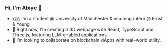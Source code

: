 ### Hi, I'm Abiye 👋

- 🇬🇧 I'm a student @ University of Manchester & incomng intern @ Ernst & Young
- 🔭 Right now, I'm creating a 3D webpage with React, TypeScript and Three.js, featuring LLM-enabled applications.
- 👯 I’m looking to collaborate on blockchain dApps with real-world utility.

<!--
**abiyeamachree/abiyeamachree** is a ✨ _special_ ✨ repository because its `README.md` (this file) appears on your GitHub profile.

Here are some ideas to get you started:

- 🔭 I’m currently working on ...
- 🌱 I’m currently learning ...
- 👯 I’m looking to collaborate on ...
- 🤔 I’m looking for help with ...
- 💬 Ask me about ...
- 📫 How to reach me: ...
- 😄 Pronouns: ...
- ⚡ Fun fact: ...
-->
